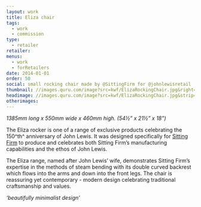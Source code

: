 ```yaml
---
layout: work
title: Eliza chair
tags:
  - work
  - commission
type:
  - retailer
retailer:
menus:
  - work
  - forRetailers
date: 2014-01-01
order: 50
social: small rocking chair made by @SittingFirm for @johnlewisretail
thumbnail: //images.quru.com/image?src=kwf/ElizaRockingChair.jpg&right=0.95&bottom=0.94688&left=0.0625&top=0.05938&width=175&height=175
headimage: //images.quru.com/image?src=kwf/ElizaRockingChair.jpg&strip=1
otherimages:
---
```

_1385mm long x 550mm wide x 460mm high. (54&frac12;” x 21&frac12;” x 18”)_

The Eliza rocker is one of a range of exclusive products celebrating the 150^th^ anniversary of John Lewis. It was designed specifically for [Sitting Firm](//sittingfirm.co.uk) to produce and celebrates both Sitting Firm’s manufacturing capabilities and the ethos of John Lewis.

The Eliza range, named after John Lewis’ wife, demonstrates Sitting Firm’s expertise in the methods of steam bending with its double curved backrest which flows into the arms and down into the front legs. The chair is reassuring yet contemporary - modern design celebrating traditional craftsmanship and values.

*‘beautifully minimalist design’*
